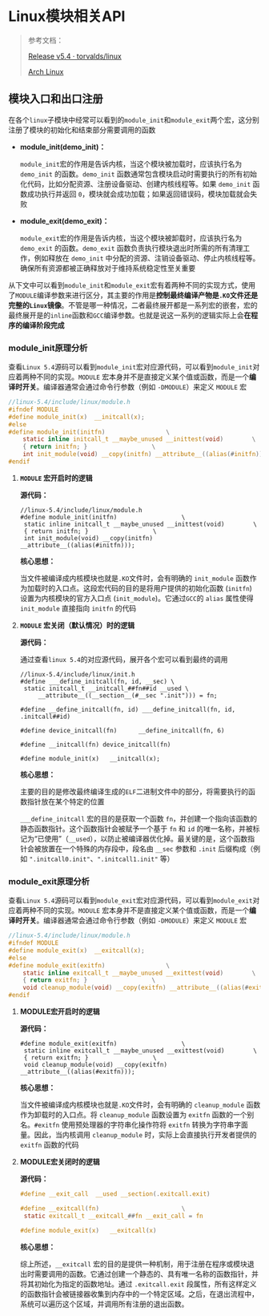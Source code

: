 # Linux模块相关API

> 参考文档：
>
> [Release v5.4 · torvalds/linux](https://github.com/torvalds/linux/releases/tag/v5.4)
>
> [Arch Linux](https://www.archlinuxcn.org/)



## 模块入口和出口注册

在各个`linux`子模块中经常可以看到的`module_init`和`module_exit`两个宏，这分别注册了模块的初始化和结束部分需要调用的函数

* **module_init(demo_init)：** 

  `module_init`宏的作用是告诉内核，当这个模块被加载时，应该执行名为 `demo_init` 的函数。`demo_init` 函数通常包含模块启动时需要执行的所有初始化代码，比如分配资源、注册设备驱动、创建内核线程等。如果 `demo_init` 函数成功执行并返回 `0`，模块就会成功加载；如果返回错误码，模块加载就会失败

* **module_exit(demo_exit)：**

  `module_exit`宏的作用是告诉内核，当这个模块被卸载时，应该执行名为 `demo_exit` 的函数。`demo_exit` 函数负责执行模块退出时所需的所有清理工作，例如释放在 `demo_init` 中分配的资源、注销设备驱动、停止内核线程等。确保所有资源都被正确释放对于维持系统稳定性至关重要

从下文中可以看到`module_init`和`module_exit`宏有着两种不同的实现方式，使用了`MODULE`编译参数来进行区分，其主要的作用是**控制最终编译产物是`.KO`文件还是完整的`Linux`镜像**。不管是哪一种情况，二者最终展开都是一系列宏的嵌套，宏的最终展开是的`inline`函数和`GCC`编译参数。也就是说这一系列的逻辑实际上会**在程序的编译阶段完成**



### module_init原理分析

查看`Linux 5.4`源码可以看到`module_init`宏对应源代码，可以看到`module_init`对应着两种不同的实现。`MODULE` 宏本身并不是直接定义某个值或函数，而是一个**编译时开关**。编译器通常会通过命令行参数（例如 `-DMODULE`）来定义 `MODULE` 宏

```c
//linux-5.4/include/linux/module.h
#ifndef MODULE
#define module_init(x)	__initcall(x);
#else
#define module_init(initfn)					\
	static inline initcall_t __maybe_unused __inittest(void)		\
	{ return initfn; }					\
	int init_module(void) __copy(initfn) __attribute__((alias(#initfn)));
#endif
```

1. **`MODULE` 宏开启时的逻辑**

   **源代码：**

   ```
   //linux-5.4/include/linux/module.h
   #define module_init(initfn)					\
   	static inline initcall_t __maybe_unused __inittest(void)		\
   	{ return initfn; }					\
   	int init_module(void) __copy(initfn) __attribute__((alias(#initfn)));
   ```

   **核心思想：**

   当文件被编译成内核模块也就是`.KO`文件时，会有明确的 `init_module` 函数作为加载时的入口点。这段宏代码的目的是将用户提供的初始化函数 (`initfn`) 设置为内核模块的官方入口点 (`init_module`)。它通过`GCC`的 `alias` 属性使得 `init_module` 直接指向 `initfn` 的代码

2. **`MODULE` 宏关闭（默认情况）时的逻辑**

   **源代码：**

   通过查看`linux 5.4`的对应源代码，展开各个宏可以看到最终的调用

   ```
   //linux-5.4/include/linux/init.h
   #define ___define_initcall(fn, id, __sec) \
   	static initcall_t __initcall_##fn##id __used \
   		__attribute__((__section__(#__sec ".init"))) = fn;
   
   #define __define_initcall(fn, id) ___define_initcall(fn, id, .initcall##id)
   
   #define device_initcall(fn)		__define_initcall(fn, 6)
   
   #define __initcall(fn) device_initcall(fn)
   
   #define module_init(x)	__initcall(x);
   ```

   **核心思想：**

   主要的目的是修改最终编译生成的`ELF`二进制文件中的部分，将需要执行的函数指针放在某个特定的位置

   `___define_initcall` 宏的目的是获取一个函数 `fn`，并创建一个指向该函数的静态函数指针。这个函数指针会被赋予一个基于 `fn` 和 `id` 的唯一名称，并被标记为“已使用”（`__used`），以防止被编译器优化掉。最关键的是，这个函数指针会被放置在一个特殊的内存段中，段名由 `__sec` 参数和 `.init` 后缀构成（例如 `".initcall0.init"`、`".initcall1.init"` 等）

### module_exit原理分析

查看`Linux 5.4`源码可以看到`module_exit`宏对应源代码，可以看到`module_exit`对应着两种不同的实现。`MODULE` 宏本身并不是直接定义某个值或函数，而是一个**编译时开关**。编译器通常会通过命令行参数（例如 `-DMODULE`）来定义 `MODULE` 宏

```c
//linux-5.4/include/linux/module.h
#ifndef MODULE
#define module_exit(x)	__exitcall(x);
#else
#define module_exit(exitfn)					\
	static inline exitcall_t __maybe_unused __exittest(void)		\
	{ return exitfn; }					\
	void cleanup_module(void) __copy(exitfn) __attribute__((alias(#exitfn)));
#endif
```

1. **MODULE宏开启时的逻辑**

   **源代码：**

   ```
   #define module_exit(exitfn)					\
   	static inline exitcall_t __maybe_unused __exittest(void)		\
   	{ return exitfn; }					\
   	void cleanup_module(void) __copy(exitfn) __attribute__((alias(#exitfn)));
   ```

   **核心思想：**

   当文件被编译成内核模块也就是`.KO`文件时，会有明确的 `cleanup_module` 函数作为卸载时的入口点。将 `cleanup_module` 函数设置为 `exitfn` 函数的一个别名。`#exitfn` 使用预处理器的字符串化操作符将 `exitfn` 转换为字符串字面量。因此，当内核调用 `cleanup_module` 时，实际上会直接执行开发者提供的 `exitfn` 函数的代码

2. **MODULE宏关闭时的逻辑**

   **源代码：**

   ```c
   #define __exit_call	__used __section(.exitcall.exit)
   
   #define __exitcall(fn)						\
   	static exitcall_t __exitcall_##fn __exit_call = fn
   
   #define module_exit(x)	__exitcall(x)
   ```

   **核心思想：**

   综上所述，`__exitcall` 宏的目的是提供一种机制，用于注册在程序或模块退出时需要调用的函数。它通过创建一个静态的、具有唯一名称的函数指针，并将其初始化为指定的函数地址。通过 `.exitcall.exit` 段属性，所有这样定义的函数指针会被链接器收集到内存中的一个特定区域。之后，在退出流程中，系统可以遍历这个区域，并调用所有注册的退出函数。